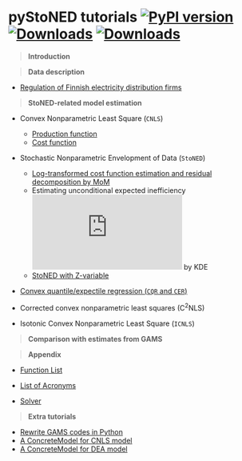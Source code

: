 # **pyStoNED** tutorials [![PyPI version](https://img.shields.io/pypi/v/pystoned.svg?maxAge=3600)](https://pypi.org/project/pystoned/) [![Downloads](https://pepy.tech/badge/pystoned/month)](https://pepy.tech/project/pystoned/month) [![Downloads](https://pepy.tech/badge/pystoned)](https://pepy.tech/project/pystoned)

  > **Introduction**


  > **Data description**

  + [Regulation of Finnish electricity distribution firms](https://github.com/ds2010/pyStoNED-Tutorials/blob/master/Data/data_description.ipynb)

  > **StoNED-related model estimation**

  + Convex Nonparametric Least Square (`CNLS`)
    + [Production function](https://github.com/ds2010/pyStoNED-Tutorials/blob/master/CNLS/CNLS_prod.ipynb)
    + [Cost function](https://github.com/ds2010/pyStoNED-Tutorials/blob/master/CNLS/CNLS_cost.ipynb)

  + Stochastic Nonparametric Envelopment of Data (`StoNED`)
    + [Log-transformed cost function estimation and residual decomposition by MoM](https://github.com/ds2010/pyStoNED-Tutorials/blob/master/StoNED/StoNED.ipynb)
    + Estimating unconditional expected inefficiency ![equation](https://latex.codecogs.com/gif.latex?%5Cmu) by KDE
    + [StoNED with Z-variable](https://github.com/ds2010/pyStoNED-Tutorials/blob/master/StoNEZD/StoNEZD.ipynb)
 
  + [Convex quantile/expectile regression (`CQR` and `CER`)](https://github.com/ds2010/pyStoNED-Tutorials/blob/master/CQR/CQR_CER.ipynb)
  + Corrected convex nonparametric least squares (C<sup>2</sup>NLS)
  + Isotonic Convex Nonparametric Least Square (`ICNLS`)


  > **Comparison with estimates from GAMS**


  > **Appendix**

  + [Function List](https://github.com/ds2010/pyStoNED-Tutorials/blob/master/Intro/Function%20List.ipynb) 

  + [List of Acronyms](https://github.com/ds2010/pyStoNED-Tutorials/blob/master/Intro/List%20of%20Acronyms.ipynb)

  + [Solver](https://github.com/ds2010/pyStoNED-Tutorials/blob/master/Intro/Solver.ipynb)

  > **Extra tutorials**

  + [Rewrite GAMS codes in Python](https://github.com/ds2010/pyStoNED-Tutorials/blob/master/Extra/gams2python.ipynb)
  + [A ConcreteModel for CNLS model](https://github.com/ds2010/pyStoNED-Tutorials/blob/master/Extra/CNLS_ConcreteModel.ipynb)
  + [A ConcreteModel for DEA model](https://github.com/ds2010/pyStoNED-Tutorials/blob/master/Extra/DEA_ConcreteModel.ipynb)
